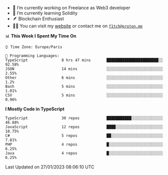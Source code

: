 - 🔭 I’m currently working on Freelance as Web3 developer
- 🌱 I’m currently learning Solidity
- 🪶 Blockchain Enthusiast
- 👨‍💻 You can visit my [website](https://f1tch.xyz) or contact me on [`f1tch@proton.me`](mailto:f1tch@proton.me)

<!--START_SECTION:waka-->
📊 **This Week I Spent My Time On** 

```text
⌚︎ Time Zone: Europe/Paris

💬 Programming Languages: 
TypeScript               8 hrs 47 mins       ███████████████████████░░   92.58% 
JSON                     14 mins             ░░░░░░░░░░░░░░░░░░░░░░░░░   2.55% 
Other                    6 mins              ░░░░░░░░░░░░░░░░░░░░░░░░░   1.2% 
Bash                     5 mins              ░░░░░░░░░░░░░░░░░░░░░░░░░   1.01% 
CSV                      5 mins              ░░░░░░░░░░░░░░░░░░░░░░░░░   0.96%

```

**I Mostly Code in TypeScript** 

```text
TypeScript               30 repos            ███████████░░░░░░░░░░░░░░   46.88% 
JavaScript               12 repos            ████░░░░░░░░░░░░░░░░░░░░░   18.75% 
C#                       5 repos             ██░░░░░░░░░░░░░░░░░░░░░░░   7.81% 
PHP                      4 repos             █░░░░░░░░░░░░░░░░░░░░░░░░   6.25% 
Java                     4 repos             █░░░░░░░░░░░░░░░░░░░░░░░░   6.25%

```



 Last Updated on 27/01/2023 08:06:10 UTC
<!--END_SECTION:waka-->
